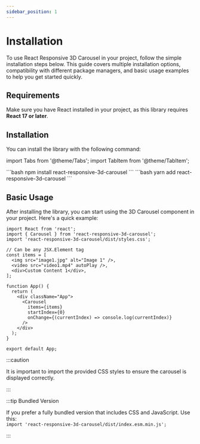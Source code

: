 ```yaml
---
sidebar_position: 1
---
```


# Installation

To use React Responsive 3D Carousel in your project, follow the simple installation steps below. This guide covers multiple installation options, compatibility with different package managers, and basic usage examples to help you get started quickly.

## Requirements

Make sure you have React installed in your project, as this library requires **React 17 or later**.

## Installation

You can install the library with the following command:

import Tabs from '@theme/Tabs';
import TabItem from '@theme/TabItem';

<Tabs>
  <TabItem value="npm" label="npm">
    ```bash
    npm install react-responsive-3d-carousel
    ```
  </TabItem>
  <TabItem value="yarn" label="Yarn">
    ```bash
    yarn add react-responsive-3d-carousel
    ```
  </TabItem>
</Tabs>


## Basic Usage

After installing the library, you can start using the 3D Carousel component in your project. Here's a quick example:

```tsx
import React from 'react';
import { Carousel } from 'react-responsive-3d-carousel';
import 'react-responsive-3d-carousel/dist/styles.css';  

// Can be any JSX.Element tag
const items = [
  <img src="image1.jpg" alt="Image 1" />,
  <video src="video1.mp4" autoPlay />,
  <div>Custom Content 1</div>,
];

function App() {
  return (
    <div className="App">
      <Carousel
        items={items}
        startIndex={0}
        onChange={(currentIndex) => console.log(currentIndex)}
      />
    </div>
  );
}

export default App;
```

:::caution

It is important to import the provided CSS styles to ensure the carousel is displayed correctly.

:::

:::tip Bundled Version

If you prefer a fully bundled version that includes CSS and JavaScript. Use this:  
`import 'react-responsive-3d-carousel/dist/index.esm.min.js';`  

:::